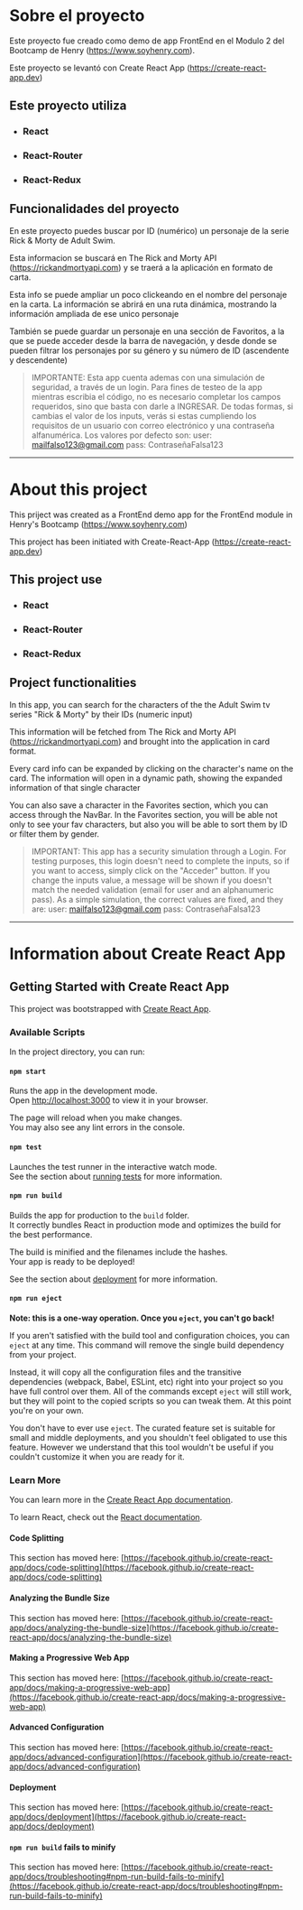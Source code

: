 # Sobre el proyecto

Este proyecto fue creado como demo de app FrontEnd en el Modulo 2 del Bootcamp de Henry (https://www.soyhenry.com).

Este proyecto se levantó con Create React App (https://create-react-app.dev)

## **Este proyecto utiliza**

- ### React

- ### React-Router

- ### React-Redux


## **Funcionalidades del proyecto**

En este proyecto puedes buscar por ID (numérico) un personaje de la serie Rick & Morty de Adult Swim.

Esta informacion se buscará en The Rick and Morty API (https://rickandmortyapi.com) y se traerá a la aplicación en formato de carta.

Esta info se puede ampliar un poco clickeando en el nombre del personaje en la carta. La información se abrirá en una ruta dinámica, mostrando la información ampliada de ese unico personaje

También se puede guardar un personaje en una sección de Favoritos, a la que se puede acceder desde la barra de navegación, y desde donde se pueden filtrar los personajes por su género y su número de ID (ascendente y descendente)

> IMPORTANTE: Esta app cuenta ademas con una simulación de seguridad, a través de un login. Para fines de testeo de la app mientras escribia el código, no es necesario completar los campos requeridos, sino que basta con darle a INGRESAR. De todas formas, si cambias el valor de los inputs, verás si estas cumpliendo los requisitos de un usuario con correo electrónico y una contraseña alfanumérica. Los valores por defecto son: user: mailfalso123@gmail.com pass: ContraseñaFalsa123

---
# About this project


This priject was created as a FrontEnd demo app for the FrontEnd module in Henry's Bootcamp (https://www.soyhenry.com)

This project has been initiated with Create-React-App (https://create-react-app.dev)

## **This project use**

- ### React

- ### React-Router

- ### React-Redux

## **Project functionalities**

In this app, you can search for the characters of the the Adult Swim tv series "Rick & Morty" by their IDs (numeric input)

This information will be fetched from The Rick and Morty API (https://rickandmortyapi.com) and brought into the application in card format.

Every card info can be expanded by clicking on the character's name on the card. The information will open in a dynamic path, showing the expanded information of that single character

You can also save a character in the Favorites section, which you can access through the NavBar. In the Favorites section, you will be able not only to see your fav characters, but also you will be able to sort them by ID or filter them by gender.

> IMPORTANT: This app has a security simulation through a Login. For testing purposes, this login doesn't need to complete the inputs, so if you want to access, simply click on the "Acceder" button. If you change the inputs value, a message will be shown if you doesn't match the needed validation (email for user and an alphanumeric pass). As a simple simulation, the correct values are fixed, and they are: user: mailfalso123@gmail.com pass: ContraseñaFalsa123

----

# Information about Create React App

## Getting Started with Create React App

This project was bootstrapped with [Create React App](https://github.com/facebook/create-react-app).

### Available Scripts

In the project directory, you can run:

#### `npm start`

Runs the app in the development mode.\
Open [http://localhost:3000](http://localhost:3000) to view it in your browser.

The page will reload when you make changes.\
You may also see any lint errors in the console.

#### `npm test`

Launches the test runner in the interactive watch mode.\
See the section about [running tests](https://facebook.github.io/create-react-app/docs/running-tests) for more information.

#### `npm run build`

Builds the app for production to the `build` folder.\
It correctly bundles React in production mode and optimizes the build for the best performance.

The build is minified and the filenames include the hashes.\
Your app is ready to be deployed!

See the section about [deployment](https://facebook.github.io/create-react-app/docs/deployment) for more information.

#### `npm run eject`

**Note: this is a one-way operation. Once you `eject`, you can't go back!**

If you aren't satisfied with the build tool and configuration choices, you can `eject` at any time. This command will remove the single build dependency from your project.

Instead, it will copy all the configuration files and the transitive dependencies (webpack, Babel, ESLint, etc) right into your project so you have full control over them. All of the commands except `eject` will still work, but they will point to the copied scripts so you can tweak them. At this point you're on your own.

You don't have to ever use `eject`. The curated feature set is suitable for small and middle deployments, and you shouldn't feel obligated to use this feature. However we understand that this tool wouldn't be useful if you couldn't customize it when you are ready for it.

### Learn More

You can learn more in the [Create React App documentation](https://facebook.github.io/create-react-app/docs/getting-started).

To learn React, check out the [React documentation](https://reactjs.org/).

#### Code Splitting

This section has moved here: [https://facebook.github.io/create-react-app/docs/code-splitting](https://facebook.github.io/create-react-app/docs/code-splitting)

#### Analyzing the Bundle Size

This section has moved here: [https://facebook.github.io/create-react-app/docs/analyzing-the-bundle-size](https://facebook.github.io/create-react-app/docs/analyzing-the-bundle-size)

#### Making a Progressive Web App

This section has moved here: [https://facebook.github.io/create-react-app/docs/making-a-progressive-web-app](https://facebook.github.io/create-react-app/docs/making-a-progressive-web-app)

#### Advanced Configuration

This section has moved here: [https://facebook.github.io/create-react-app/docs/advanced-configuration](https://facebook.github.io/create-react-app/docs/advanced-configuration)

#### Deployment

This section has moved here: [https://facebook.github.io/create-react-app/docs/deployment](https://facebook.github.io/create-react-app/docs/deployment)

#### `npm run build` fails to minify

This section has moved here: [https://facebook.github.io/create-react-app/docs/troubleshooting#npm-run-build-fails-to-minify](https://facebook.github.io/create-react-app/docs/troubleshooting#npm-run-build-fails-to-minify)

